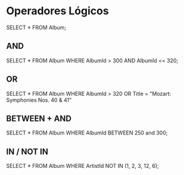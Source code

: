 # Operadores Lógicos

SELECT * FROM Album;

## AND
SELECT * FROM Album WHERE AlbumId > 300 AND AlbumId <= 320;

## OR
SELECT * FROM Album WHERE AlbumId > 320 OR Title = "Mozart: Symphonies Nos. 40 & 41"

## BETWEEN + AND
SELECT * FROM Album WHERE AlbumId BETWEEN 250 and 300;

## IN / NOT IN
SELECT * FROM Album WHERE ArtistId NOT IN (1, 2, 3, 12, 6);

## 
